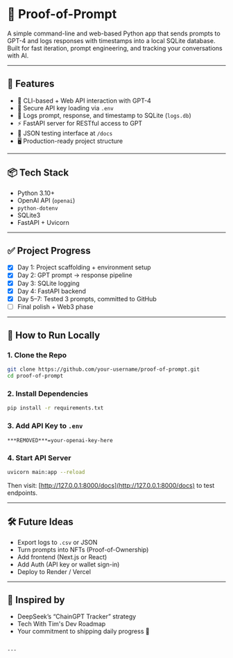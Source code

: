# 🧠 Proof-of-Prompt

A simple command-line and web-based Python app that sends prompts to GPT-4 and logs responses with timestamps into a local SQLite database. Built for fast iteration, prompt engineering, and tracking your conversations with AI.

---

## 🚀 Features

- 💬 CLI-based + Web API interaction with GPT-4  
- 🔐 Secure API key loading via `.env`  
- 🧠 Logs prompt, response, and timestamp to SQLite (`logs.db`)  
- ⚡ FastAPI server for RESTful access to GPT  
- 🧪 JSON testing interface at `/docs`  
- 🖥️ Production-ready project structure  

---

## 📦 Tech Stack

- Python 3.10+  
- OpenAI API (`openai`)  
- `python-dotenv`  
- SQLite3  
- FastAPI + Uvicorn  

---

## ✅ Project Progress

- [x] Day 1: Project scaffolding + environment setup  
- [x] Day 2: GPT prompt → response pipeline  
- [x] Day 3: SQLite logging  
- [x] Day 4: FastAPI backend  
- [x] Day 5–7: Tested 3 prompts, committed to GitHub  
- [ ] Final polish + Web3 phase  

---

## 🧪 How to Run Locally

### 1. Clone the Repo

```bash
git clone https://github.com/your-username/proof-of-prompt.git
cd proof-of-prompt
````

### 2. Install Dependencies

```bash
pip install -r requirements.txt
```

### 3. Add API Key to `.env`

```
***REMOVED***=your-openai-key-here
```

### 4. Start API Server

```bash
uvicorn main:app --reload
```

Then visit: [http://127.0.0.1:8000/docs](http://127.0.0.1:8000/docs) to test endpoints.

---

## 🛠️ Future Ideas

* Export logs to `.csv` or JSON
* Turn prompts into NFTs (Proof-of-Ownership)
* Add frontend (Next.js or React)
* Add Auth (API key or wallet sign-in)
* Deploy to Render / Vercel

---

## 🔗 Inspired by

* DeepSeek’s “ChainGPT Tracker” strategy
* Tech With Tim's Dev Roadmap
* Your commitment to shipping daily progress 🚀

```

---
